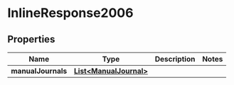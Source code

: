 

# InlineResponse2006


## Properties

Name | Type | Description | Notes
------------ | ------------- | ------------- | -------------
**manualJournals** | [**List&lt;ManualJournal&gt;**](ManualJournal.md) |  | 



